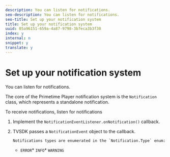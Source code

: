 ```yaml
---
description: You can listen for notifications.
seo-description: You can listen for notifications.
seo-title: Set up your notification system
title: Set up your notification system
uuid: 05a96151-659a-4a87-9798-3b7eca3b3f30
index: y
internal: n
snippet: y
translate: y
---
```


# Set up your notification system

You can listen for notifications.

The core of the Primetime Player notification system is the `Notification` class, which represents a standalone notification. 
<!-- No such thing as NotificationHistory in 2.X, I don't think. This whole topic is dubious at best.
<p>The <span class="codeph"> NotificationHistory</span> class provides a mechanism for accumulating notifications. It stores a log of notification (<span class="codeph"> NotificationHistoryItem</span>) objects that represents a collection of notifications. </p> -->
To receive notifications, listen for notifications

1. Implement the `NotificationEventListener.onNotification()` callback.
1. TVSDK passes a `NotificationEvent` object to the callback.

       Notifications types are enumerated in the `Notification.Type` enum:    
    * `ERROR`* `INFO`* `WARNING`    
    
    
